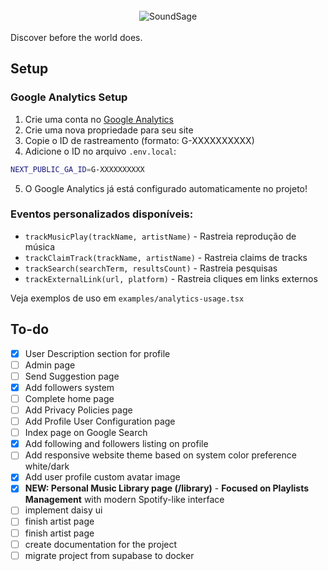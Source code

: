 <br/>
<div align="center">
  <img src="https://github.com/user-attachments/assets/0e672797-24cc-4cf5-a1c5-c11bd98ec109" alt="SoundSage">
</div>

<br/>
Discover before the world does.

## Setup

### Google Analytics Setup

1. Crie uma conta no [Google Analytics](https://analytics.google.com/)
2. Crie uma nova propriedade para seu site
3. Copie o ID de rastreamento (formato: G-XXXXXXXXXX)
4. Adicione o ID no arquivo `.env.local`:

```bash
NEXT_PUBLIC_GA_ID=G-XXXXXXXXXX
```

5. O Google Analytics já está configurado automaticamente no projeto!

### Eventos personalizados disponíveis:

- `trackMusicPlay(trackName, artistName)` - Rastreia reprodução de música
- `trackClaimTrack(trackName, artistName)` - Rastreia claims de tracks
- `trackSearch(searchTerm, resultsCount)` - Rastreia pesquisas
- `trackExternalLink(url, platform)` - Rastreia cliques em links externos

Veja exemplos de uso em `examples/analytics-usage.tsx`

## To-do

-   [x] User Description section for profile
-   [ ] Admin page
-   [ ] Send Suggestion page
-   [x] Add followers system
-   [ ] Complete home page
-   [ ] Add Privacy Policies page
-   [ ] Add Profile User Configuration page
-   [ ] Index page on Google Search
-   [x] Add following and followers listing on profile
-   [ ] Add responsive website theme based on system color preference white/dark
-   [x] Add user profile custom avatar image
-   [x] **NEW: Personal Music Library page (/library)** - **Focused on Playlists Management** with modern Spotify-like interface
-   [ ] implement daisy ui
-   [ ] finish artist page
-   [ ] finish artist page
-   [ ] create documentation for the project
-   [ ] migrate project from supabase to docker